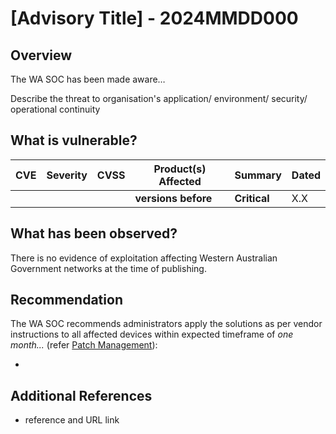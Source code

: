 # \[Advisory Title\] - 2024MMDD000

## Overview

The WA SOC has been made aware…

Describe the threat to organisation's application/ environment/ security/ operational continuity

## What is vulnerable?

| CVE | Severity | CVSS | Product(s) Affected | Summary | Dated |
| --- | -------- | ---- | --------------------| ------- | ---- |
|     |          |      | **versions before** | **Critical** | X.X | 

## What has been observed?

There is no evidence of exploitation affecting Western Australian Government networks at the time of publishing.

## Recommendation

The WA SOC recommends administrators apply the solutions as per vendor instructions to all affected devices within expected timeframe of *one month...* (refer [Patch Management](../guidelines/patch-management.md)):

- <Vendor URL>

## Additional References

- reference and URL link

